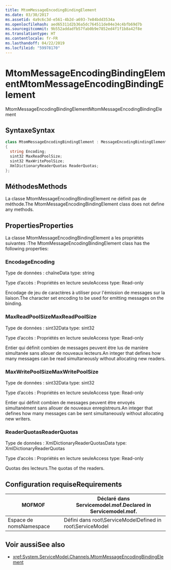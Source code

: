 ```yaml
---
title: MtomMessageEncodingBindingElement
ms.date: 03/30/2017
ms.assetid: 4a9c6c3d-e561-4b2d-a693-7e84bdd3534a
ms.openlocfilehash: aed65311d2b36a5dc764511de04e34c4bfb69d7b
ms.sourcegitcommit: 9b552addadfb57fab0b9e7852ed4f1f1b8a42f8e
ms.translationtype: HT
ms.contentlocale: fr-FR
ms.lasthandoff: 04/22/2019
ms.locfileid: "59978170"
---
```

# <a name="mtommessageencodingbindingelement"></a><span data-ttu-id="64108-102">MtomMessageEncodingBindingElement</span><span class="sxs-lookup"><span data-stu-id="64108-102">MtomMessageEncodingBindingElement</span></span>
<span data-ttu-id="64108-103">MtomMessageEncodingBindingElement</span><span class="sxs-lookup"><span data-stu-id="64108-103">MtomMessageEncodingBindingElement</span></span>  
  
## <a name="syntax"></a><span data-ttu-id="64108-104">Syntaxe</span><span class="sxs-lookup"><span data-stu-id="64108-104">Syntax</span></span>  
  
```csharp
class MtomMessageEncodingBindingElement : MessageEncodingBindingElement  
{  
  string Encoding;  
  sint32 MaxReadPoolSize;  
  sint32 MaxWritePoolSize;  
  XmlDictionaryReaderQuotas ReaderQuotas;  
};  
```  
  
## <a name="methods"></a><span data-ttu-id="64108-105">Méthodes</span><span class="sxs-lookup"><span data-stu-id="64108-105">Methods</span></span>  
 <span data-ttu-id="64108-106">La classe MtomMessageEncodingBindingElement ne définit pas de méthode.</span><span class="sxs-lookup"><span data-stu-id="64108-106">The MtomMessageEncodingBindingElement class does not define any methods.</span></span>  
  
## <a name="properties"></a><span data-ttu-id="64108-107">Properties</span><span class="sxs-lookup"><span data-stu-id="64108-107">Properties</span></span>  
 <span data-ttu-id="64108-108">La classe MtomMessageEncodingBindingElement a les propriétés suivantes :</span><span class="sxs-lookup"><span data-stu-id="64108-108">The MtomMessageEncodingBindingElement class has the following properties:</span></span>  
  
### <a name="encoding"></a><span data-ttu-id="64108-109">Encodage</span><span class="sxs-lookup"><span data-stu-id="64108-109">Encoding</span></span>  
 <span data-ttu-id="64108-110">Type de données : chaîne</span><span class="sxs-lookup"><span data-stu-id="64108-110">Data type: string</span></span>  
  
 <span data-ttu-id="64108-111">Type d’accès : Propriétés en lecture seule</span><span class="sxs-lookup"><span data-stu-id="64108-111">Access type: Read-only</span></span>  
  
 <span data-ttu-id="64108-112">Encodage de jeu de caractères à utiliser pour l'émission de messages sur la liaison.</span><span class="sxs-lookup"><span data-stu-id="64108-112">The character set encoding to be used for emitting messages on the binding.</span></span>  
  
### <a name="maxreadpoolsize"></a><span data-ttu-id="64108-113">MaxReadPoolSize</span><span class="sxs-lookup"><span data-stu-id="64108-113">MaxReadPoolSize</span></span>  
 <span data-ttu-id="64108-114">Type de données : sint32</span><span class="sxs-lookup"><span data-stu-id="64108-114">Data type: sint32</span></span>  
  
 <span data-ttu-id="64108-115">Type d’accès : Propriétés en lecture seule</span><span class="sxs-lookup"><span data-stu-id="64108-115">Access type: Read-only</span></span>  
  
 <span data-ttu-id="64108-116">Entier qui définit combien de messages peuvent être lus de manière simultanée sans allouer de nouveaux lecteurs.</span><span class="sxs-lookup"><span data-stu-id="64108-116">An integer that defines how many messages can be read simultaneously without allocating new readers.</span></span>  
  
### <a name="maxwritepoolsize"></a><span data-ttu-id="64108-117">MaxWritePoolSize</span><span class="sxs-lookup"><span data-stu-id="64108-117">MaxWritePoolSize</span></span>  
 <span data-ttu-id="64108-118">Type de données : sint32</span><span class="sxs-lookup"><span data-stu-id="64108-118">Data type: sint32</span></span>  
  
 <span data-ttu-id="64108-119">Type d’accès : Propriétés en lecture seule</span><span class="sxs-lookup"><span data-stu-id="64108-119">Access type: Read-only</span></span>  
  
 <span data-ttu-id="64108-120">Entier qui définit combien de messages peuvent être envoyés simultanément sans allouer de nouveaux enregistreurs.</span><span class="sxs-lookup"><span data-stu-id="64108-120">An integer that defines how many messages can be sent simultaneously without allocating new writers.</span></span>  
  
### <a name="readerquotas"></a><span data-ttu-id="64108-121">ReaderQuotas</span><span class="sxs-lookup"><span data-stu-id="64108-121">ReaderQuotas</span></span>  
 <span data-ttu-id="64108-122">Type de données : XmlDictionaryReaderQuotas</span><span class="sxs-lookup"><span data-stu-id="64108-122">Data type: XmlDictionaryReaderQuotas</span></span>  
  
 <span data-ttu-id="64108-123">Type d’accès : Propriétés en lecture seule</span><span class="sxs-lookup"><span data-stu-id="64108-123">Access type: Read-only</span></span>  
  
 <span data-ttu-id="64108-124">Quotas des lecteurs.</span><span class="sxs-lookup"><span data-stu-id="64108-124">The quotas of the readers.</span></span>  
  
## <a name="requirements"></a><span data-ttu-id="64108-125">Configuration requise</span><span class="sxs-lookup"><span data-stu-id="64108-125">Requirements</span></span>  
  
|<span data-ttu-id="64108-126">MOF</span><span class="sxs-lookup"><span data-stu-id="64108-126">MOF</span></span>|<span data-ttu-id="64108-127">Déclaré dans Servicemodel.mof.</span><span class="sxs-lookup"><span data-stu-id="64108-127">Declared in Servicemodel.mof.</span></span>|  
|---------|-----------------------------------|  
|<span data-ttu-id="64108-128">Espace de noms</span><span class="sxs-lookup"><span data-stu-id="64108-128">Namespace</span></span>|<span data-ttu-id="64108-129">Défini dans root\ServiceModel</span><span class="sxs-lookup"><span data-stu-id="64108-129">Defined in root\ServiceModel</span></span>|  
  
## <a name="see-also"></a><span data-ttu-id="64108-130">Voir aussi</span><span class="sxs-lookup"><span data-stu-id="64108-130">See also</span></span>

- <xref:System.ServiceModel.Channels.MtomMessageEncodingBindingElement>
